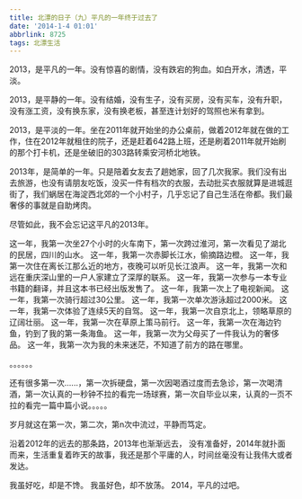```yaml
---
title: 北漂的日子（九）平凡的一年终于过去了
date: '2014-1-4 01:01'
abbrlink: 8725
tags: 北漂生活
---
```


2013，是平凡的一年。没有惊喜的剧情，没有跌宕的狗血。如白开水，清透，平淡。

2013，是平静的一年。没有结婚，没有生子，没有买房，没有买车，没有升职，没有涨工资，没有换东家，没有换老板，甚至连计划好的驾照也米有拿到。

2013，是平淡的一年。坐在2011年就开始坐的办公桌前，做着2012年就在做的工作，住在2012年就租住的院子，还是赶着642路上班，还是刷着2011年就开始刷的那个打卡机，还是坐破旧的303路转乘安河桥北地铁。

2013年，是简单的一年。只是陪着女友去了趟她家，回了几次我家。我们没有出去旅游，也没有请朋友吃饭，没买一件有档次的衣服，去动批买衣服就算是进城逛街了，我们蜗居在海淀西北郊的一个小村子，几乎忘记了自己生活在帝都。我们最奢侈的事就是自助烤肉。

尽管如此，我不会忘记这平凡的2013年。

这一年，我第一次坐27个小时的火车南下，第一次跨过淮河，第一次看见了湖北的民居，四川的山水。
这一年，我第一次赤脚长江水，偷摘路边橙。
这一年，我第一次住在离长江那么近的地方，夜晚可以听见长江浪声。
这一年，我第一次和远在重庆深山里的一户人家建立了深厚的联系。
这一年，我第一次参与一本专业书籍的翻译，并且这本书已经出版发售了。
这一年，我第一次上了电视新闻。
这一年，我第一次骑行超过30公里。
这一年，我第一次单次游泳超过2000米。
这一年，我第一次体验了连续5天的自驾。
这一年，我第一次自京北上，领略草原的辽阔壮丽。
这一年，我第一次在草原上策马前行。
这一年，我第一次在海边钓鱼，钓到了我的第一条海鱼。
这一年，我第一次为父母买了一件我认为的奢侈品。
这一年，我第一次为我的未来迷茫，不知道了前方的路在哪里。

。。。。。。

还有很多第一次......，第一次拆硬盘，第一次因喝酒过度而去急诊，第一次喝清酒，第一次认真的一秒钟不拉的看完一场球赛，第一次自毕业以来，认真的一页不拉的看完一篇中篇小说。。。。。

岁月就这在第一次，第二次，第n次中流过，平静而笃定。

沿着2012年的远去的那条路，2013年也渐渐远去， 没有准备好，2014年就扑面而来，生活重复着昨天的故事，我还是那个平庸的人，时间丝毫没有让我伟大或者发达。

我虽好吃，却是不馋。
我虽好色，却不放荡。
2014，平凡的过吧。 